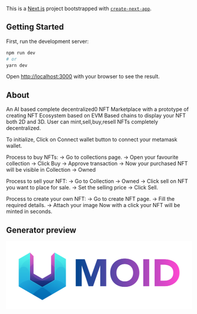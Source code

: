 This is a [Next.js](https://nextjs.org/) project bootstrapped with [`create-next-app`](https://github.com/vercel/next.js/tree/canary/packages/create-next-app).

## Getting Started

First, run the development server:

```bash
npm run dev
# or
yarn dev
```

Open [http://localhost:3000](http://localhost:3000) with your browser to see the result.


## About

An AI based complete decentralized0 NFT Marketplace with a prototype of creating NFT Ecosystem based on EVM Based chains to display your NFT both 2D and 3D.
User can mint,sell,buy,resell NFTs completely decentralized.

To initialize, Click on Connect wallet button to connect your metamask wallet.

Process to buy NFTs:
-> Go to collections page.
-> Open your favourite collection 
-> Click Buy 
-> Approve transaction
-> Now your purchased NFT will be visible in Collection -> Owned 

Process to sell your NFT:
-> Go to Collection -> Owned 
-> Click sell on NFT you want to place for sale.
-> Set the selling price
-> Click Sell. 

Process to create your own NFT:
-> Go to create NFT page.
-> Fill the required details.
-> Attach your image 
Now with a click your NFT will be minted in seconds.


## Generator preview
![alt text](./public/umoid.png) 

